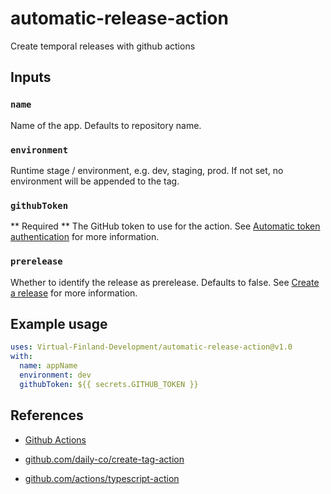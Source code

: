 # automatic-release-action

Create temporal releases with github actions

## Inputs

### `name`

Name of the app. Defaults to repository name.

### `environment`

Runtime stage / environment, e.g. dev, staging, prod. If not set, no environment will be appended to the tag.

### `githubToken`

** Required ** The GitHub token to use for the action. See [Automatic token authentication](https://docs.github.com/en/actions/security-guides/automatic-token-authentication) for more information.

### `prerelease`

Whether to identify the release as prerelease. Defaults to false. See [Create a release](https://docs.github.com/en/rest/releases/releases?apiVersion=2022-11-28#create-a-release) for more information.

## Example usage

```yaml
uses: Virtual-Finland-Development/automatic-release-action@v1.0
with:
  name: appName
  environment: dev
  githubToken: ${{ secrets.GITHUB_TOKEN }}
```

## References

- [Github Actions](https://docs.github.com/en/actions/creating-actions)

- [github.com/daily-co/create-tag-action](https://github.com/daily-co/create-tag-action)

- [github.com/actions/typescript-action](https://github.com/actions/typescript-action)
